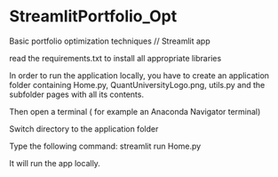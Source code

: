 # StreamlitPortfolio_Opt
Basic portfolio optimization techniques // Streamlit app 

read the requirements.txt to install all appropriate libraries

In order to run the application locally, you have to create an application folder containing Home.py, QuantUniversityLogo.png, utils.py and the subfolder pages with all its contents.

Then open a terminal ( for example an Anaconda Navigator terminal) 

Switch directory to the application folder

Type the following command:    streamlit run Home.py

It will run the app locally.
 
